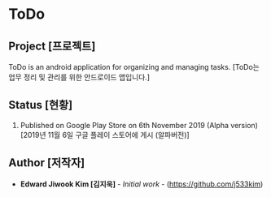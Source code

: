 # ToDo

## Project [프로젝트] ##

ToDo is an android application for organizing and managing tasks. [ToDo는 업무 정리 및 관리를 위한 안드로이드 앱입니다.]

## Status [현황] ##

1. Published on Google Play Store on 6th November 2019 (Alpha version) [2019년 11월 6일 구글 플레이 스토어에 게시 (알파버전)]

## Author [저작자]

* **Edward Jiwook Kim [김지욱]** - *Initial work* - (https://github.com/j533kim)
